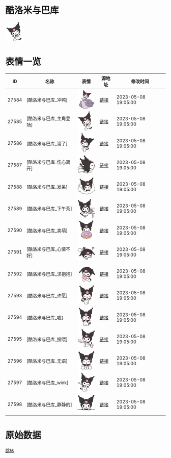 # 酷洛米与巴库

<img src="./cover.png" height="60" alt="cover" />

# 表情一览

|ID|名称|表情|源地址|修改时间|
|----|----|----|----|----|
|27584|[酷洛米与巴库_冲鸭]|<img src="./pic/027584_%5B酷洛米与巴库_冲鸭%5D.png" height="60" alt="冲鸭"/>|[链接](https://i0.hdslb.com/bfs/garb/649104b0eed996a9af5c2c0c81f63caddb8db050.png)|2023-05-08 19:05:00|
|27585|[酷洛米与巴库_主角登场]|<img src="./pic/027585_%5B酷洛米与巴库_主角登场%5D.png" height="60" alt="主角登场"/>|[链接](https://i0.hdslb.com/bfs/garb/a4a5e1ff3ae0e0203724431eb7e864ac1985b0f8.png)|2023-05-08 19:05:00|
|27586|[酷洛米与巴库_溜了]|<img src="./pic/027586_%5B酷洛米与巴库_溜了%5D.png" height="60" alt="溜了"/>|[链接](https://i0.hdslb.com/bfs/garb/0e38a311eaab83a0916e6d990edada5cb1184c68.png)|2023-05-08 19:05:00|
|27587|[酷洛米与巴库_伤心离开]|<img src="./pic/027587_%5B酷洛米与巴库_伤心离开%5D.png" height="60" alt="伤心离开"/>|[链接](https://i0.hdslb.com/bfs/garb/519b341dfe3492c7df5240fa8660a330e0c64237.png)|2023-05-08 19:05:00|
|27588|[酷洛米与巴库_发呆]|<img src="./pic/027588_%5B酷洛米与巴库_发呆%5D.png" height="60" alt="发呆"/>|[链接](https://i0.hdslb.com/bfs/garb/06ff124fa2b95801b2787e15047cd61d5c524707.png)|2023-05-08 19:05:00|
|27589|[酷洛米与巴库_下午茶]|<img src="./pic/027589_%5B酷洛米与巴库_下午茶%5D.png" height="60" alt="下午茶"/>|[链接](https://i0.hdslb.com/bfs/garb/153d4c2a42f0cfd3d7dea98fabfc941db7ce0f91.png)|2023-05-08 19:05:00|
|27590|[酷洛米与巴库_卖萌]|<img src="./pic/027590_%5B酷洛米与巴库_卖萌%5D.png" height="60" alt="卖萌"/>|[链接](https://i0.hdslb.com/bfs/garb/a41e93676be78ebe926d49c64e9de0a37cea85c8.png)|2023-05-08 19:05:00|
|27591|[酷洛米与巴库_心情不好]|<img src="./pic/027591_%5B酷洛米与巴库_心情不好%5D.png" height="60" alt="心情不好"/>|[链接](https://i0.hdslb.com/bfs/garb/e510bd1de0fb0fd7ec0d15b8d117f75cf24274ca.png)|2023-05-08 19:05:00|
|27592|[酷洛米与巴库_求抱抱]|<img src="./pic/027592_%5B酷洛米与巴库_求抱抱%5D.png" height="60" alt="求抱抱"/>|[链接](https://i0.hdslb.com/bfs/garb/d6c69dcec04817e1080cbc417bca412a0612e775.png)|2023-05-08 19:05:00|
|27593|[酷洛米与巴库_许愿]|<img src="./pic/027593_%5B酷洛米与巴库_许愿%5D.png" height="60" alt="许愿"/>|[链接](https://i0.hdslb.com/bfs/garb/bf09a314eb0c9b1c7fe538d7ce9ce945f8820ac2.png)|2023-05-08 19:05:00|
|27594|[酷洛米与巴库_嘘]|<img src="./pic/027594_%5B酷洛米与巴库_嘘%5D.png" height="60" alt="嘘"/>|[链接](https://i0.hdslb.com/bfs/garb/e9c78b656af94e3a083a60936b91ab1490a58b2d.png)|2023-05-08 19:05:00|
|27595|[酷洛米与巴库_投喂]|<img src="./pic/027595_%5B酷洛米与巴库_投喂%5D.png" height="60" alt="投喂"/>|[链接](https://i0.hdslb.com/bfs/garb/550093910c9fbdbd8b520317265538b5a13126e1.png)|2023-05-08 19:05:00|
|27596|[酷洛米与巴库_无语]|<img src="./pic/027596_%5B酷洛米与巴库_无语%5D.png" height="60" alt="无语"/>|[链接](https://i0.hdslb.com/bfs/garb/3d77325aa7c85094ce78b890eaf7b1a9d392231e.png)|2023-05-08 19:05:00|
|27597|[酷洛米与巴库_wink]|<img src="./pic/027597_%5B酷洛米与巴库_wink%5D.png" height="60" alt="wink"/>|[链接](https://i0.hdslb.com/bfs/garb/d5b4db56e54e0a036c2804cb4877aa1b085a5071.png)|2023-05-08 19:05:00|
|27598|[酷洛米与巴库_静静的]|<img src="./pic/027598_%5B酷洛米与巴库_静静的%5D.png" height="60" alt="静静的"/>|[链接](https://i0.hdslb.com/bfs/garb/cec55c6856282caf19aa45fcebadf25b2723e710.png)|2023-05-08 19:05:00|

# 原始数据

[跳转](./raw.json)

